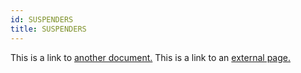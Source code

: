 ```yaml
---
id: SUSPENDERS
title: SUSPENDERS
---
```


This is a link to [another document.](doc3.md) This is a link to an [external page.](http://www.example.com)

